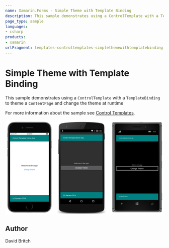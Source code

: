 ```yaml
---
name: Xamarin.Forms - Simple Theme with Template Binding
description: This sample demonstrates using a ControlTemplate with a TemplateBinding to theme a ContentPage and change the theme at runtime
page_type: sample
languages:
- csharp
products:
- xamarin
urlFragment: templates-controltemplates-simplethemewithtemplatebinding
---
```

# Simple Theme with Template Binding

This sample demonstrates using a `ControlTemplate` with a `TemplateBinding` to theme a `ContentPage` and change the theme at runtime

For more information about the sample see [Control Templates](http://developer.xamarin.com/guides/xamarin-forms/templates/control-templates/).

![Simple Theme with Template Binding application screenshot](Screenshots/01All.png "Simple Theme with Template Binding application screenshot")

## Author

David Britch
